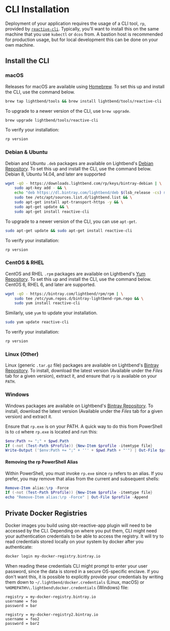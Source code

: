 # CLI Installation

Deployment of your application requires the usage of a CLI tool, `rp`, provided by [`reactive-cli`](https://github.com/lightbend/reactive-cli). Typically, you'll want to install this on the same machine that you use `kubectl` or `dcos` from. A bastion host is recommended for production usage, but for local development this can be done on your own machine.

## Install the CLI

### macOS

Releases for macOS are available using [Homebrew](https://brew.sh/). To set this up and install the CLI, use the command below.

```bash
brew tap lightbend/tools && brew install lightbend/tools/reactive-cli
```

To upgrade to a newer version of the CLI, use `brew upgrade`.

```bash
brew upgrade lightbend/tools/reactive-cli
```

To verify your installation:

```bash
rp version
```

### Debian & Ubuntu

Debian and Ubuntu `.deb` packages are available on Lightbend's [Debian Repository](https://bintray.com/lightbend/deb). To set this up and install the CLI, use the command below. Debian 8, Ubuntu 14.04, and later are supported

```bash
wget -qO - https://downloads.lightbend.com/rp/keys/bintray-debian | \
    sudo apt-key add - && \
    echo "deb https://dl.bintray.com/lightbend/deb $(lsb_release -cs) main" | \
    sudo tee /etc/apt/sources.list.d/lightbend.list && \
    sudo apt-get install apt-transport-https -y && \
    sudo apt-get update && \
    sudo apt-get install reactive-cli
```

To upgrade to a newer version of the CLI, you can use `apt-get`.

```bash
sudo apt-get update && sudo apt-get install reactive-cli
```

To verify your installation:

```bash
rp version
```

### CentOS & RHEL

CentOS and RHEL `.rpm` packages are available on Lightbend's [Yum Repository](https://bintray.com/lightbend/rpm). To set this up and install the CLI, use the command below. CentOS 6, RHEL 6, and later are supported.

```bash
wget -qO - https://bintray.com/lightbend/rpm/rpm | \
    sudo tee /etc/yum.repos.d/bintray-lightbend-rpm.repo && \
    sudo yum install reactive-cli
```

Similarly, use `yum` to update your installation.

```bash
sudo yum update reactive-cli
```

To verify your installation:

```bash
rp version
```

### Linux (Other)

Linux (generic `.tar.gz` file) packages are available on Lightbend's [Bintray Repository](https://bintray.com/lightbend/generic/reactive-cli).
To install, download the latest version (Available under the *Files* tab for a given version), extract it, and ensure that `rp` is available on your `PATH`.

### Windows

Windows packages are available on Lightbend's [Bintray Repository](https://bintray.com/lightbend/generic/reactive-cli). To install,
download the latest version (Available under the *Files* tab for a given version) and extract it.

Ensure that `rp.exe` is on your PATH. A quick way to do this from PowerShell is to `cd` where `rp.exe` is located and run this:

```powershell
$env:Path += ";" + $pwd.Path
If (-not (Test-Path $Profile)) {New-Item $profile -itemtype file}
Write-Output ('$env:Path += ";" + ''' + $pwd.Path + "'") | Out-File $profile -Append
```

#### Removing the rp PowerShell Alias

Within PowerShell, you must invoke `rp.exe` since `rp` refers to an alias. If you prefer, you may remove that alias from the current and subsequent shells:

```powershell
Remove-Item alias:\rp -Force
If (-not (Test-Path $Profile)) {New-Item $profile -itemtype file}
echo "Remove-Item alias:\rp -Force" | Out-File $profile -Append
```

## Private Docker Registries

Docker images you build using sbt-reactive-app plugin will need to be accessed by the CLI. Depending on where you put them, CLI might need your authentication credentials to be able to access the registry. It will try to read credentials stored locally on your system by docker after you authenticate:

```bash
docker login my-docker-registry.bintray.io
```
When reading these credentials CLI might prompt to enter your user password, since the data is stored in a secure OS-specific enclave. If you don't want this, it is possible to explicitly provide your credentials by writing them down to `~/.lightbend/docker.credentials` (Linux, macOS) or `%HOMEPATH%\.lightbend\docker.credentials` (Windows) file:

```
registry = my-docker-registry.bintray.io
username = foo
password = bar

registry = my-docker-registry2.bintray.io
username = foo2
password = bar2
```
